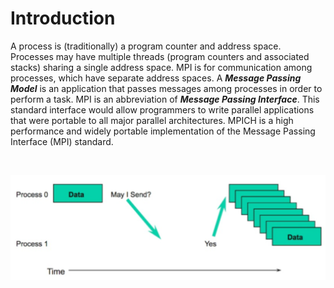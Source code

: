 # Introduction
A process is (traditionally) a program counter and address space. Processes may have multiple threads (program counters and associated stacks) sharing a single address space. MPI is for communication among processes, which have separate address spaces. A ***Message Passing Model*** is an application that passes messages among processes in order to perform a task. MPI is an abbreviation of ***Message Passing Interface***. This standard interface would allow programmers to write parallel applications that were portable to all major parallel architectures. MPICH is a high performance and widely portable implementation of the Message Passing Interface (MPI) standard.

<br/>

![](https://raw.githubusercontent.com/congqiyuan/tutorial/master/mpich_cluster/2.png)
